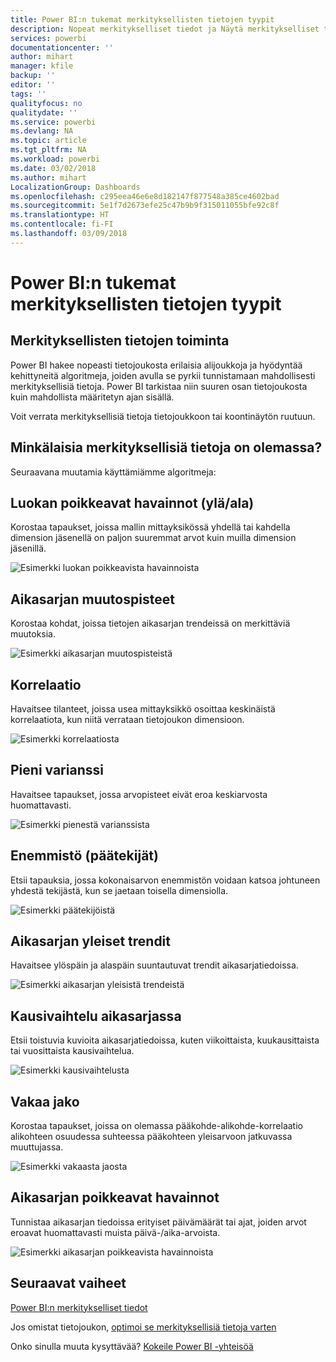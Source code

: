 ```yaml
---
title: Power BI:n tukemat merkityksellisten tietojen tyypit
description: Nopeat merkitykselliset tiedot ja Näytä merkitykselliset tiedot Power BI:llä.
services: powerbi
documentationcenter: ''
author: mihart
manager: kfile
backup: ''
editor: ''
tags: ''
qualityfocus: no
qualitydate: ''
ms.service: powerbi
ms.devlang: NA
ms.topic: article
ms.tgt_pltfrm: NA
ms.workload: powerbi
ms.date: 03/02/2018
ms.author: mihart
LocalizationGroup: Dashboards
ms.openlocfilehash: c295eea46e6e8d182147f877548a385ce4602bad
ms.sourcegitcommit: 5e1f7d2673efe25c47b9b9f315011055bfe92c8f
ms.translationtype: HT
ms.contentlocale: fi-FI
ms.lasthandoff: 03/09/2018
---
```

# <a name="types-of-insights-supported-by-power-bi"></a>Power BI:n tukemat merkityksellisten tietojen tyypit
## <a name="how-does-insights-work"></a>Merkityksellisten tietojen toiminta
Power BI hakee nopeasti tietojoukosta erilaisia alijoukkoja ja hyödyntää kehittyneitä algoritmeja, joiden avulla se pyrkii tunnistamaan mahdollisesti merkityksellisiä tietoja. Power BI tarkistaa niin suuren osan tietojoukosta kuin mahdollista määritetyn ajan sisällä.

Voit verrata merkityksellisiä tietoja tietojoukkoon tai koontinäytön ruutuun.   

## <a name="what-types-of-insights-can-we-find"></a>Minkälaisia merkityksellisiä tietoja on olemassa?
Seuraavana muutamia käyttämiämme algoritmeja:

## <a name="category-outliers-topbottom"></a>Luokan poikkeavat havainnot (ylä/ala)
Korostaa tapaukset, joissa mallin mittayksikössä yhdellä tai kahdella dimension jäsenellä on paljon suuremmat arvot kuin muilla dimension jäsenillä.  

![Esimerkki luokan poikkeavista havainnoista](media/service-insight-types/pbi_auto_insight_types_category_outliers.png)

## <a name="change-points-in-a-time-series"></a>Aikasarjan muutospisteet
Korostaa kohdat, joissa tietojen aikasarjan trendeissä on merkittäviä muutoksia.

![Esimerkki aikasarjan muutospisteistä](media/service-insight-types/pbi_auto_insight_types_changepoint.png)

## <a name="correlation"></a>Korrelaatio
Havaitsee tilanteet, joissa usea mittayksikkö osoittaa keskinäistä korrelaatiota, kun niitä verrataan tietojoukon dimensioon.

![Esimerkki korrelaatiosta](media/service-insight-types/pbi_auto_insight_types_correlation.png)

## <a name="low-variance"></a>Pieni varianssi
Havaitsee tapaukset, jossa arvopisteet eivät eroa keskiarvosta huomattavasti.

![Esimerkki pienestä varianssista](media/service-insight-types/power-bi-low-variance.png)

## <a name="majority-major-factors"></a>Enemmistö (päätekijät)
Etsii tapauksia, jossa kokonaisarvon enemmistön voidaan katsoa johtuneen yhdestä tekijästä, kun se jaetaan toisella dimensiolla.  

![Esimerkki päätekijöistä](media/service-insight-types/pbi_auto_insight_types_majority.png)

## <a name="overall-trends-in-time-series"></a>Aikasarjan yleiset trendit
Havaitsee ylöspäin ja alaspäin suuntautuvat trendit aikasarjatiedoissa.

![Esimerkki aikasarjan yleisistä trendeistä](media/service-insight-types/pbi_auto_insight_types_trend.png)

## <a name="seasonality-in-time-series"></a>Kausivaihtelu aikasarjassa
Etsii toistuvia kuvioita aikasarjatiedoissa, kuten viikoittaista, kuukausittaista tai vuosittaista kausivaihtelua.

![Esimerkki kausivaihtelusta](media/service-insight-types/pbi_auto_insight_types_seasonality_new.png)

## <a name="steady-share"></a>Vakaa jako
Korostaa tapaukset, joissa on olemassa pääkohde-alikohde-korrelaatio alikohteen osuudessa suhteessa pääkohteen yleisarvoon jatkuvassa muuttujassa.

![Esimerkki vakaasta jaosta](media/service-insight-types/pbi_auto_insight_types_steadyshare.png)

## <a name="time-series-outliers"></a>Aikasarjan poikkeavat havainnot
Tunnistaa aikasarjan tiedoissa erityiset päivämäärät tai ajat, joiden arvot eroavat huomattavasti muista päivä-/aika-arvoista.

![Esimerkki aikasarjan poikkeavista havainnoista](media/service-insight-types/pbi_auto_insight_types_time_series_outliers.png)

## <a name="next-steps"></a>Seuraavat vaiheet
[Power BI:n merkitykselliset tiedot](service-insights.md)

Jos omistat tietojoukon, [optimoi se merkityksellisiä tietoja varten](service-insights-optimize.md)

Onko sinulla muuta kysyttävää? [Kokeile Power BI -yhteisöä](http://community.powerbi.com/)

